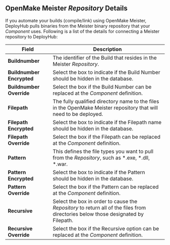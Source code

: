 ## OpenMake Meister _Repository_ Details

If you automate your builds (compile/link) using OpenMake Meister, DeployHub pulls binaries from the Meister binary repository that your _Component_ uses. Following is a list of the details for connecting a Meister repository to DeployHub:

| Field                     | Description                                                                                                                       |
|---------------------------|-----------------------------------------------------------------------------------------------------------------------------------|
| **Buildnumber**           | The identifier of the Build that resides in the Meister _Repository_.                                                             |
| **Buildnumber Encrypted** | Select the box to indicate if the Build Number should be hidden in the database.                                                  |
| **Buildnumber Override**  | Select the box if the Build Number can be replaced at the _Component_ definition.                                                 |
| **Filepath**              | The fully qualified directory name to the files in the OpenMake Meister repository that will need to be deployed.                 |
| **Filepath Encrypted**    | Select the box to indicate if the Filepath name should be hidden in the database.                                                 |
| **Filepath Override**     | Select the box if the Filepath can be replaced at the _Component_ definition.                                                     |
| **Pattern**               | This defines the file types you want to pull from the _Repository_, such as \*.exe, \*.dll, \*.war.                               |
| **Pattern Encrypted**     | Select the box to indicate if the Pattern should be hidden in the database.                                                       |
| **Pattern Override**      | Select the box if the Pattern can be replaced at the _Component_ definition.                                                      |
| **Recursive**             | Select the box in order to cause the _Repository_ to return all of the files from directories below those designated by Filepath. |
| **Recursive Override**    | Select the box if the Recursive option can be replaced at the _Component_ definition.                                             |
